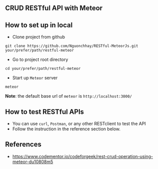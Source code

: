 ## CRUD RESTful API with Meteor

## How to set up in local

* Clone project from github
```
git clone https://github.com/Nguonchhay/RESTful-MeteorJs.git your/prefer/path/restful-meteor
```
* Go to project root directory
```
cd your/prefer/path/restful-meteor
```
* Start up `Meteor` server
```
meteor
```

__Note__: the default base url of `meteor` is `http://localhost:3000/`


## How to test RESTful APIs

* You can use `curl`, `Postman`, or any other RESTclient to test the API
* Follow the instruction in the reference section below.

## References

* https://www.codementor.io/codeforgeek/rest-crud-operation-using-meteor-du10808m5
